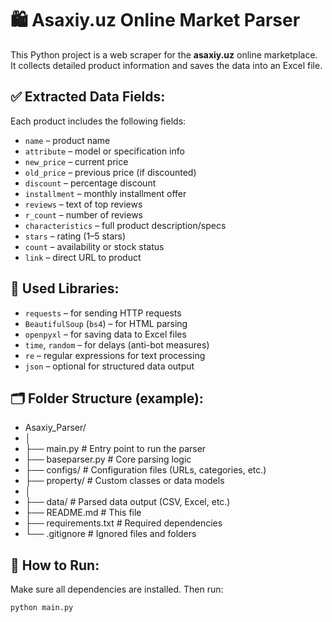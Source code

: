 # 🛍️ Asaxiy.uz Online Market Parser

This Python project is a web scraper for the **asaxiy.uz** online marketplace.  
It collects detailed product information and saves the data into an Excel file.

## ✅ Extracted Data Fields:

Each product includes the following fields:
- `name` – product name  
- `attribute` – model or specification info  
- `new_price` – current price  
- `old_price` – previous price (if discounted)  
- `discount` – percentage discount  
- `installment` – monthly installment offer  
- `reviews` – text of top reviews  
- `r_count` – number of reviews  
- `characteristics` – full product description/specs  
- `stars` – rating (1–5 stars)  
- `count` – availability or stock status  
- `link` – direct URL to product

## 🧰 Used Libraries:

- `requests` – for sending HTTP requests  
- `BeautifulSoup` (`bs4`) – for HTML parsing  
- `openpyxl` – for saving data to Excel files  
- `time`, `random` – for delays (anti-bot measures)  
- `re` – regular expressions for text processing
- `json` – optional for structured data output

## 🗂️ Folder Structure (example):

+ Asaxiy_Parser/
+ │
+ ├── main.py # Entry point to run the parser
+ ├── baseparser.py # Core parsing logic
+ ├── configs/ # Configuration files (URLs, categories, etc.)
+ ├── property/ # Custom classes or data models
+ │
+ ├── data/ # Parsed data output (CSV, Excel, etc.)
+ ├── README.md # This file
+ ├── requirements.txt # Required dependencies
+ └── .gitignore # Ignored files and folders


## 🚀 How to Run:

Make sure all dependencies are installed. Then run:

```bash
python main.py